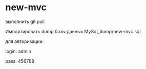 # new-mvc

выполнить git pull

Импортировать dump базы данных MySql_dump/new-mvc.sql


для авторизации:

login: admin

pass: 456789
